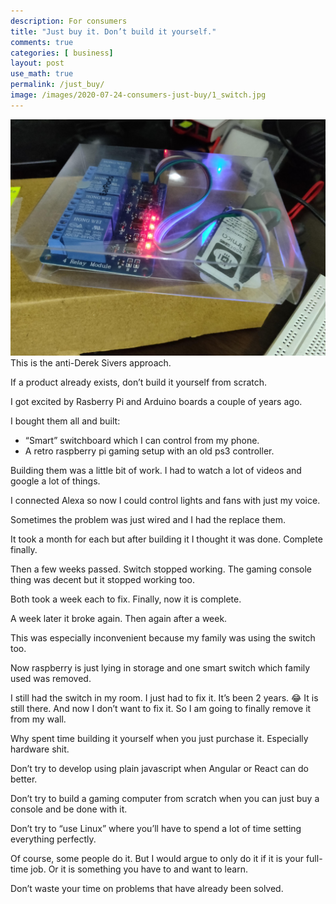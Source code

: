 ```yaml
---
description: For consumers
title: "Just buy it. Don’t build it yourself."
comments: true
categories: [ business]
layout: post
use_math: true
permalink: /just_buy/
image: /images/2020-07-24-consumers-just-buy/1_switch.jpg
---
```


![](/images/2020-07-24-consumers-just-buy/1_switch.jpg)
This is the anti-Derek Sivers approach.

If a product already exists, don’t build it yourself from scratch.

I got excited by Rasberry Pi and Arduino boards a couple of years ago.

I bought them all and built:
- “Smart” switchboard which I can control from my phone.
- A retro raspberry pi gaming setup with an old ps3 controller.

Building them was a little bit of work. I had to watch a lot of videos and google a lot of things.

I connected Alexa so now I could control lights and fans with just my voice.

Sometimes the problem was just wired and I had the replace them.

It took a month for each but after building it I thought it was done. Complete finally.

Then a few weeks passed. Switch stopped working. The gaming console thing was decent but it stopped working too.

Both took a week each to fix. Finally, now it is complete.

A week later it broke again. Then again after a week.

This was especially inconvenient because my family was using the switch too.

Now raspberry is just lying in storage and one smart switch which family used was removed.

I still had the switch in my room. I just had to fix it. It’s been 2 years. 😂 It is still there. And now I don’t want to fix it. So I am going to finally remove it from my wall.

Why spent time building it yourself when you just purchase it. Especially hardware shit.

Don’t try to develop using plain javascript when Angular or React can do better.

Don’t try to build a gaming computer from scratch when you can just buy a console and be done with it.

Don’t try to “use Linux” where you’ll have to spend a lot of time setting everything perfectly.

Of course, some people do it. But I would argue to only do it if it is your full-time job. Or it is something you have to and want to learn.

Don’t waste your time on problems that have already been solved.